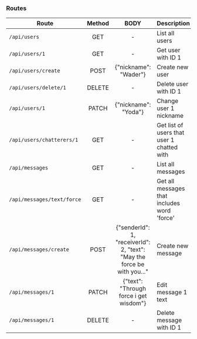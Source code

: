 ### Routes

Route | Method | BODY | Description
--- | :---: | :---: | ---
`/api/users` | GET | - | List all users
`/api/users/1` | GET | - | Get user with ID 1
`/api/users/create` | POST | {"nickname": "Wader"} | Create new user  
`/api/users/delete/1` | DELETE | - | Delete user with ID 1
`/api/users/1` | PATCH | {"nickname": "Yoda"} | Change user 1 nickname
`/api/users/chatterers/1` | GET | - | Get list of users that user 1 chatted with
`/api/messages` | GET | - | List all messages
`/api/messages/text/force` | GET | - | Get all messages that includes word 'force'
`/api/messages/create` | POST | {"senderId": 1, "receiverId": 2, "text": "May the force be with you..." | Create new message
`/api/messages/1` | PATCH | {"text": "Through force i get wisdom"} | Edit message 1 text
`/api/messages/1` | DELETE | - | Delete message with ID 1
